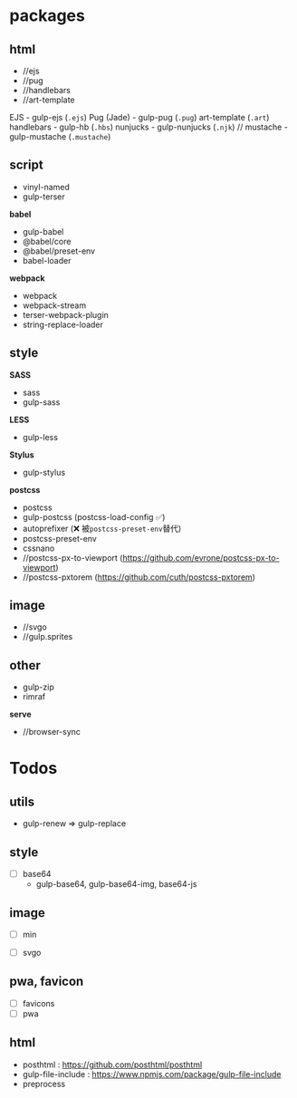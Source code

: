 
# packages

## html
- //ejs
- //pug
- //handlebars
- //art-template

EJS - gulp-ejs (`.ejs`)
Pug (Jade) - gulp-pug (`.pug`)
art-template (`.art`)
handlebars - gulp-hb (`.hbs`)
nunjucks - gulp-nunjucks (`.njk`)
// mustache - gulp-mustache (`.mustache`)



## script

- vinyl-named
- gulp-terser

**babel**
- gulp-babel
- @babel/core
- @babel/preset-env
- babel-loader

**webpack**
- webpack
- webpack-stream
- terser-webpack-plugin
- string-replace-loader


## style

**SASS**
- sass
- gulp-sass

**LESS**
- gulp-less

**Stylus**
- gulp-stylus

**postcss**
- postcss
- gulp-postcss (postcss-load-config ✅)
- autoprefixer (❌ 被`postcss-preset-env`替代)
- postcss-preset-env
- cssnano
- //postcss-px-to-viewport (https://github.com/evrone/postcss-px-to-viewport)
- //postcss-pxtorem (https://github.com/cuth/postcss-pxtorem)


## image

- //svgo
- //gulp.sprites


## other
- gulp-zip
- rimraf

**serve**
- //browser-sync



# Todos

## utils
- gulp-renew => gulp-replace

## style
- [ ] base64
  - gulp-base64, gulp-base64-img, base64-js

## image
- [ ] min
- [ ] svgo


## pwa, favicon
- [ ] favicons
- [ ] pwa

## html
- posthtml : https://github.com/posthtml/posthtml
- gulp-file-include : https://www.npmjs.com/package/gulp-file-include
- preprocess

